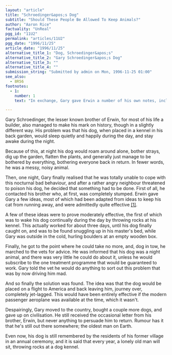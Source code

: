 ```yaml
---
layout: "article"
title: "Schroedinger&apos;s Dog"
subtitle: "Should These People Be Allowed To Keep Animals?"
author: "Aaron Rice"
factuality: "UnReal"
pgg_id: "11U2"
permalink: "articles/11U2"
pgg_date: "1996/11/25"
article_date: "1996/11/25"
alternative_title_1: "Dog, Schroedinger&apos;s"
alternative_title_2: "Gary Schroedinger&apos;s Dog"
alternative_title_3: ""
alternative_title_4: ""
submission_string: "Submitted by admin on Mon, 1996-11-25 01:00"
see_also:
  - 8R56
footnotes: 
  - 1:
    number: 1
    text: "In exchange, Gary gave Erwin a number of his own notes, including some weird sadistic experiment involving a guinea pig, a box, and various other items that Gary was unable to acquire while going about his business. At his exchange, Erwin would laugh at his brother&apos;s inability to come up with anything even remotely scientific, while hastily scribbling the word &quot;cat&quot; onto his work. The rest, as they say, is history."

---
```

<div>
<p>Gary Schroedinger, the lesser known brother of Erwin, for most of his life a builder, also managed to make his mark on history, though in a slightly different way. His problem was that his dog, when placed in a kennel in his back garden, would sleep quietly and happily during the day, and stay awake during the night.</p>
<p>Because of this, at night his dog would roam around alone, bother strays, dig up the garden, flatten the plants, and generally just manage to be bothered by everything, bothering everyone back in return. In fewer words, he was a messy, noisy animal.</p>
<p>Then, one night, Gary finally realised that he was totally unable to cope with this nocturnal bad behaviour, and after a rather angry neighbour threatened to poison his dog, he decided that something had to be done. First of all, he contacted his brother who, at first, was completely stumped. Erwin gave Gary a few ideas, most of which had been adapted from ideas to keep his cat from running away, and were admittedly quite effective <a href="#footnote-body.1" name="footnote-link.1" class="footnote-link">[1]</a>.</p>
<p>A few of these ideas were to prove moderately effective, the first of which was to wake his dog continually during the day by throwing rocks at his kennel. This actually worked for about three days, until his dog finally caught on, and was to be found snuggling up in his master's bed, while Gary was outside in the cold, hurling boulders at an empty wooden box.</p>
<p>Finally, he got to the point where he could take no more, and, dog in tow, he marched to the vets for advice. He was informed that his dog was a night animal, and there was very little he could do about it, unless he would subscribe to the one treatment programme that would be guaranteed to work. Gary told the vet he would do anything to sort out this problem that was by now driving him mad.</p>
<p>And so finally the solution was found. The idea was that the dog would be placed on a flight to America and back leaving him, journey over, completely jet-lagged. This would have been entirely effective if the modern passenger aeroplane was available at the time, which it wasn't.</p>
<p>Despairingly, Gary moved to the country, bought a couple more dogs, and gave up on civilisation. He still received the occasional letter from his brother, Erwin, but never anything to persuade him to return. Rumour has it that he's still out there somewhere; the oldest man on Earth.</p>
<p>Even now, his dog is still remembered by the residents of his former village in an annual ceremony, and it is said that every year, a lonely old man will sit, throwing rocks at a dog kennel.</p>
</div>

